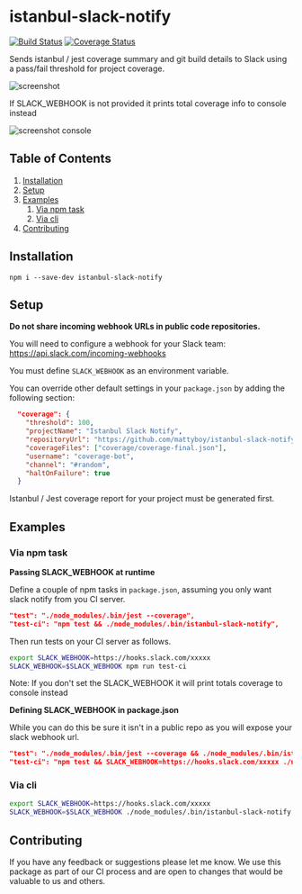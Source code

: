 # istanbul-slack-notify

[![Build Status](https://travis-ci.org/mattyboy/istanbul-slack-notify.svg?branch=master)](https://travis-ci.org/mattyboy/istanbul-slack-notify) 
[![Coverage Status](https://coveralls.io/repos/github/mattyboy/istanbul-slack-notify/badge.svg?branch=master)](https://coveralls.io/github/mattyboy/istanbul-slack-notify?branch=master)

Sends istanbul / jest coverage summary and git build details to Slack using a pass/fail threshold for project coverage.

![screenshot](https://raw.githubusercontent.com/mattyboy/istanbul-slack-notify/master/screenshot.png "Message example")

If SLACK_WEBHOOK is not provided it prints total coverage info to console instead

![screenshot console](https://raw.githubusercontent.com/mattyboy/istanbul-slack-notify/master/screenshot-console.png "Console example")

## Table of Contents

  1. [Installation](#installation)
  2. [Setup](#setup)
  3. [Examples](#examples)
      1. [Via npm task](#example-npm)
      2. [Via cli](#example-cli)
  4. [Contributing](#contributing)
  
## Installation
<a name="installation"></a>

```
npm i --save-dev istanbul-slack-notify
```

## Setup
<a name="setup"></a>

**Do not share incoming webhook URLs in public code repositories.**

You will need to configure a webhook for your Slack team: https://api.slack.com/incoming-webhooks

You must define `SLACK_WEBHOOK` as an environment variable.

You can override other default settings in your `package.json` by adding the following section:

```json
  "coverage": {
    "threshold": 100,
    "projectName": "Istanbul Slack Notify",
    "repositoryUrl": "https://github.com/mattyboy/istanbul-slack-notify",
    "coverageFiles": ["coverage/coverage-final.json"],
    "username": "coverage-bot",
    "channel": "#random",
    "haltOnFailure": true
  }
```

Istanbul / Jest coverage report for your project must be generated first. 

## Examples
<a name="examples"></a>

### Via npm task
<a name="example-npm"></a>

**Passing SLACK_WEBHOOK at runtime**

Define a couple of npm tasks in `package.json`, assuming you only want slack notify from you CI server.
```json
"test": "./node_modules/.bin/jest --coverage",
"test-ci": "npm test && ./node_modules/.bin/istanbul-slack-notify",
```

Then run tests on your CI server as follows.

```bash
export SLACK_WEBHOOK=https://hooks.slack.com/xxxxx
SLACK_WEBHOOK=$SLACK_WEBHOOK npm run test-ci
```

Note: If you don't set the SLACK_WEBHOOK it will print totals coverage to console instead

**Defining SLACK_WEBHOOK in package.json**

While you can do this be sure it isn't in a public repo as you will expose your slack webhook url.

```json
"test": "./node_modules/.bin/jest --coverage && ./node_modules/.bin/istanbul-slack-notify",
"test-ci": "npm test && SLACK_WEBHOOK=https://hooks.slack.com/xxxxx ./node_modules/.bin/istanbul-slack-notify",
```

### Via cli
<a name="example-cli"></a>

```bash
export SLACK_WEBHOOK=https://hooks.slack.com/xxxxx
SLACK_WEBHOOK=$SLACK_WEBHOOK ./node_modules/.bin/istanbul-slack-notify
```

## Contributing
<a name="contributing"></a>

If you have any feedback or suggestions please let me know. We use this package as part of our CI process and 
are open to changes that would be valuable to us and others. 